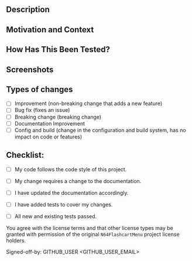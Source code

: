 <!--- Provide a general summary of your changes in the Title above -->

## Description
<!--- Describe your changes in detail -->

## Motivation and Context
<!--- What does this sample do? What problem does it solve? -->
<!--- If it fixes/closes/resolves an open issue, please link to the issue here  -->

## How Has This Been Tested?
<!-- (if applicable) -->
<!--- Please describe in detail how you tested your sample/changes. -->
<!--- Include details of your testing environment, and the tests you ran to -->
<!--- see how your change affects other areas of the code, etc. -->

## Screenshots
<!-- (if appropriate): -->

## Types of changes
<!--- What types of changes does your code introduce? Put an `x` in all the boxes that apply: -->
- [ ] Improvement (non-breaking change that adds a new feature)
- [ ] Bug fix (fixes an issue)
- [ ] Breaking change (breaking change)
- [ ] Documentation Improvement
- [ ] Config and build (change in the configuration and build system, has no impact on code or features)

## Checklist:
<!--- Go over all the following points, and put an `x` in all the boxes that apply. -->
<!--- If you're unsure about any of these, don't hesitate to ask. We're here to help! -->
- [ ] My code follows the code style of this project.
- [ ] My change requires a change to the documentation.
- [ ] I have updated the documentation accordingly.
- [ ] I have added tests to cover my changes.
- [ ] All new and existing tests passed.


You agree with the license terms and that other license types may be granted with permission of the original `N64FlashcartMenu` project license holders.

<!--- It would be nice if you could sign off your contribution by replacing the name with your GitHub user name and GitHub email contact. -->
Signed-off-by: GITHUB_USER <GITHUB_USER_EMAIL>

